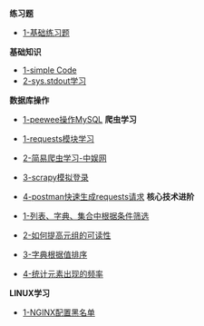 **练习题**
+ [1-基础练习题](Python/Python练习题/Python练习用例.md)

**基础知识**
+ [1-simple Code](Python/Python常用代码/Simple_Code指北.md)
+ [2-sys.stdout学习](Python/Python基础记录/Python学习之sys.stdout.md)

**数据库操作**
+ [1-peewee操作MySQL](Python/Python操作数据库/peewee操作MySql.md)
**爬虫学习**
+ [1-requests模块学习](Python/Python爬虫学习/requests模块.md)
+ [2-简易爬虫学习-中娱网](Python/Python爬虫学习/scrapy模拟爬取中娱网.md)
+ [3-scrapy模拟登录](Python/Python爬虫学习/scrapy模拟登录.md)
+ [4-postman快速生成requests请求](Python/Python爬虫学习/postman快速生成request请求.md)
**核心技术进阶**

+ [1-列表、字典、集合中根据条件筛选](Python/Python核心技术进阶/列表、字典、集合中根据条件筛选)
+ [2-如何提高元组的可读性](Python/Python核心技术进阶/如何提高元组的可读性.md)
+ [3-字典根据值排序](Python/Python核心技术进阶/字典根据值排序.md)
+ [4-统计元素出现的频率](Python/Python核心技术进阶/统计元素出现的频率.md)

**LINUX学习**

+ [1-NGINX配置黑名单](Shell/Nginx动态配置黑名单.md)

  

